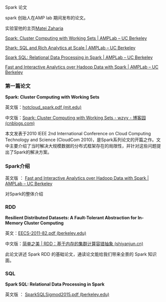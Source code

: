 Spark 论文

spark 创始人在AMP lab 期间发布的论文。

实验室他的主页[Matei Zaharia](https://link.zhihu.com/?target=https%3A//amplab.cs.berkeley.edu/author/mzaharia) 



[Spark: Cluster Computing with Working Sets | AMPLab – UC Berkeley](https://amplab.cs.berkeley.edu/publication/spark-cluster-computing-with-working-sets-paper/)

[Shark: SQL and Rich Analytics at Scale | AMPLab – UC Berkeley](https://amplab.cs.berkeley.edu/publication/shark-sql-and-rich-analytics-at-scale/)

[Spark SQL: Relational Data Processing in Spark | AMPLab – UC Berkeley](https://amplab.cs.berkeley.edu/publication/spark-sql-relational-data-processing-in-spark/)

[Fast and Interactive Analytics over Hadoop Data with Spark | AMPLab – UC Berkeley](https://amplab.cs.berkeley.edu/publication/fast-and-interactive-analytics-over-hadoop-data-with-spark/)


### 第一篇论文

**Spark: Cluster Computing with Working Sets**

英文版：[hotcloud_spark.pdf (mit.edu)](http://people.csail.mit.edu/matei/papers/2010/hotcloud_spark.pdf)

中文版：[Spark: Cluster Computing with Working Sets - wzyy - 博客园 (cnblogs.com)](https://www.cnblogs.com/wwzyy/p/16539671.html)



本文发表于2010 IEEE 2nd International Conference on Cloud Computing Technology and Science (CloudCom 2010)，是Spark系列论文的开篇之作。文中主要介绍了当时解决大规模数据的分布式框架存在的局限性，并针对这些问题提出了Spark的解决方案。



### Spark介绍

英文版 ： [Fast and Interactive Analytics over Hadoop Data with Spark | AMPLab – UC Berkeley](https://amplab.cs.berkeley.edu/publication/fast-and-interactive-analytics-over-hadoop-data-with-spark/)



对Spark的整体介绍

### RDD

**Resilient Distributed Datasets: A Fault-Tolerant Abstraction for In-Memory Cluster Computing**

英文：[EECS-2011-82.pdf (berkeley.edu)](https://www2.eecs.berkeley.edu/Pubs/TechRpts/2011/EECS-2011-82.pdf)

中文版：[简单之美 | RDD：基于内存的集群计算容错抽象 (shiyanjun.cn)](http://shiyanjun.cn/archives/744.html)



此论文讲述 Spark RDD 的基础论文，通读论文能给我们带来全景的 Spark 知识面。



### SQL

**Spark SQL: Relational Data Processing in Spark**

英文版 ： [SparkSQLSigmod2015.pdf (berkeley.edu)](https://amplab.cs.berkeley.edu/wp-content/uploads/2015/03/SparkSQLSigmod2015.pdf)







